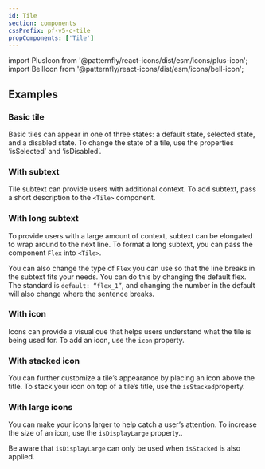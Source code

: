 ```yaml
---
id: Tile
section: components
cssPrefix: pf-v5-c-tile
propComponents: ['Tile']
---
```


import PlusIcon from '@patternfly/react-icons/dist/esm/icons/plus-icon';
import BellIcon from '@patternfly/react-icons/dist/esm/icons/bell-icon';

## Examples

### Basic tile
Basic tiles can appear in one of three states: a default state, selected state, and a disabled state. To change the state of a tile, use the properties ‘isSelected’ and ‘isDisabled’.

### With subtext 
Tile subtext can provide users with additional context. To add subtext, pass a short description to the `<Tile>` component. 

### With long subtext
To provide users with a large amount of context, subtext can be elongated to wrap around to the next line. To format a long subtext, you can pass the component `Flex` into `<Tile>`. 

You can also change the type of `Flex` you can use so that the line breaks in the subtext fits your needs. You can do this by changing the default flex. The standard is `default: “flex_1”`, and changing the number in the default will also change where the sentence breaks.

### With icon
Icons can provide a visual cue that helps users understand what the tile is being used for. To add an icon, use the `icon` property.

### With stacked icon
You can further customize a tile’s appearance by placing an icon above the  title. To stack your icon on top of a tile’s title, use the `isStacked`property.

### With large icons
You can make your icons larger to help catch a user’s attention. To increase the size of an icon, use the  `isDisplayLarge` property.. 

Be aware that `isDisplayLarge` can only be used when  `isStacked` is also applied. 

